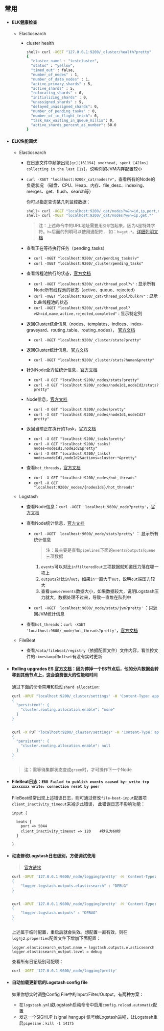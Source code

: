 ## 常用

* #### ELK健康检查

    * Elasticsearch
        
        * cluster health
            ```bash
            shell> curl -XGET "127.0.0.1:9200/_cluster/health?pretty"
            {
              "cluster_name" : "testcluster",
              "status" : "yellow",
              "timed_out" : false,
              "number_of_nodes" : 1,
              "number_of_data_nodes" : 1,
              "active_primary_shards" : 5,
              "active_shards" : 5,
              "relocating_shards" : 0,
              "initializing_shards" : 0,
              "unassigned_shards" : 5,
              "delayed_unassigned_shards": 0,
              "number_of_pending_tasks" : 0,
              "number_of_in_flight_fetch": 0,
              "task_max_waiting_in_queue_millis": 0,
              "active_shards_percent_as_number": 50.0
            }
            ```
        
* #### ELK性能调优

    * Elasticsearch
        
        * 在日志文件中频繁出现`[gc][161194] overhead, spent [421ms] collecting in the last [1s]`，说明你的JVM内存配置较小
        
        * `curl -XGET "localhost:9200/_cat/nodes?v"`，查看所有的Node的负载状况
        （磁盘、CPU、Heap、内存、file_desc、indexing、merges、get、flush、search等）
            
            你可以指定查询某几列监控数据：
            ```bash
            shell> curl -XGET "localhost:9200/_cat/nodes?v&h=id,ip,port,v,m"
            shell> curl -XGET "localhost:9200/_cat/nodes?v&h=ip,get.*"
            ```
            
            > 注：上述命令中的URL地址需要用`引号`包起来，因为`&`是特殊字符。`h=`后面的列明可以使用通配符，
            如：`h=get.*`。[详细列明文档](https://www.elastic.co/guide/en/elasticsearch/reference/current/cat-nodes.html)
        
        * 查看正在等待执行任务（pending_tasks）
            
            * `curl -XGET "localhost:9200/_cat/pending_tasks?v"`
            * `curl -XGET "localhost:9200/_cluster/pending_tasks"`
        
        * 查看线程池执行的状态，[官方文档](https://www.elastic.co/guide/en/elasticsearch/reference/current/cat-thread-pool.html)
        
            * `curl -XGET "localhost:9200/_cat/thread_pool?v"` : 显示所有Node所有线程池的状态（active、queue、rejected）
            * `curl -XGET "localhost:9200/_cat/thread_pool/bulk?v"` : 显示bulk线程池的状态
            * `curl -XGET "localhost:9200/_cat/thread_pool?v&h=id,name,active,rejected,completed"` : 显示特定列
        
        * 返回Cluster综合信息（nodes、templates、indices、index-graveyard、routing_table、routing_nodes），
        [官方文档](https://www.elastic.co/guide/en/elasticsearch/reference/current/cluster-state.html)
            
            * `curl -XGET "localhost:9200/_cluster/state?pretty"`
            
        * 返回Cluster统计信息，[官方文档](https://www.elastic.co/guide/en/elasticsearch/reference/current/cluster-stats.html)
        
            * `curl -XGET "localhost:9200/_cluster/stats?human&pretty"`
            
        * 针对Node全方位统计信息，[官方文档](https://www.elastic.co/guide/en/elasticsearch/reference/current/cluster-nodes-stats.html)
        
            * `curl -X GET "localhost:9200/_nodes/stats?pretty"`
            * `curl -X GET "localhost:9200/_nodes/nodeId1,nodeId2/stats?pretty"`
            
        * Node信息，[官方文档](https://www.elastic.co/guide/en/elasticsearch/reference/current/cluster-nodes-info.html)

            * `curl -X GET "localhost:9200/_nodes?pretty"`
            * `curl -X GET "localhost:9200/_nodes/nodeId1,nodeId2?pretty"`
            
        * 返回当前正在执行的Task，[官方文档](https://www.elastic.co/guide/en/elasticsearch/reference/current/tasks.html)
        
            * `curl -X GET "localhost:9200/_tasks?pretty"`
            * `curl -X GET "localhost:9200/_tasks?nodes=nodeId1,nodeId2&pretty"`
            * `curl -X GET "localhost:9200/_tasks?nodes=nodeId1,nodeId2&actions=cluster:*&pretty"`
            
        * 查看`hot_threads`，[官方文档](https://www.elastic.co/guide/en/elasticsearch/reference/current/cluster-nodes-hot-threads.html)
        
            * `curl -X GET "localhost:9200/_nodes/hot_threads"`
            * `curl -X GET "localhost:9200/_nodes/{nodesIds}/hot_threads"`
            
    * Logstash
    
        * 查看Node信息：`curl -XGET 'localhost:9600/_node?pretty'`，[官方文档](https://www.elastic.co/guide/en/logstash/current/node-info-api.html)
        
        * 查看Node统计信息，[官方文档](https://www.elastic.co/guide/en/logstash/current/node-stats-api.html)
            
            * `curl -XGET 'localhost:9600/_node/stats?pretty'` ： 显示所有统计信息
                
                > 注：最主要是查看`pipelines`下面的`events`/`outputs`/`queue`三项数据
                
                1. `events`可以对比`in`/`filtered`/`out`三项数据就知道压力落在哪一项上
                2. `outputs`对比`in`/`out`，如果`in`一直大于`out`，说明`out`端压力较大
                3. 查看`queue/events`数据大小，如果数据较大，说明Logstash压力就大，数据处理不过来，导致一直堆在队列中
            
            * `curl -XGET 'localhost:9600/_node/stats/jvm?pretty'` ：只返回JVM统计信息
    
        * 查看`hot_threads`：`curl -XGET 'localhost:9600/_node/hot_threads?pretty'`，[官方文档](https://www.elastic.co/guide/en/logstash/current/hot-threads-api.html)
        
    * FileBeat
            
        * 查看`/data/filebeat/registry`（依据配置文件）文件内容，看监控文件的`timestamp`和`offset`有没有实时更新
        
* #### Rolling upgrades ES [官方文档](https://www.elastic.co/guide/en/elasticsearch/reference/current/rolling-upgrades.html)：因为停掉一个ES节点后，他的分片数据会转移到其他节点上，这会浪费很大的性能和时间
    
    通过下面的命令禁用和启动`shard allocation`:

    ```bash
    curl -XPUT "localhost:9200/_cluster/settings" -H 'Content-Type: application/json' -d'
    {
      "persistent": {
        "cluster.routing.allocation.enable": "none"
      }
    }
    '
    ```
        
    ```bash
    curl -X PUT "localhost:9200/_cluster/settings" -H 'Content-Type: application/json' -d'
    {
      "persistent": {
        "cluster.routing.allocation.enable": null
      }
    }
    '
    ```
    
    > 注：需等待集群状态变成`green`时，才可操作下一个Node

* #### FileBeat日志：`ERR Failed to publish events caused by: write tcp xxxxxxxx write: connection reset by peer`
    FileBeat经常出现上述错误日志，则可通过修改`file-beat-input`配置项`client_inactivity_timeout`来减少此错误，
    此错误日志不影响功能：
    
    ```
    input {
    
      beats {
        port => 5044
        client_inactivity_timeout => 120    #默认为60秒
      }
      
    }
    ```

* #### 动态修改Logstash日志级别，方便调试使用

    > [官方链接](https://www.elastic.co/guide/en/logstash/5.6/logging.html#_logging_apis)
    
    ```bash
    curl -XPUT '127.0.0.1:9600/_node/logging?pretty' -H 'Content-Type: application/json' -d'
    {
        "logger.logstash.outputs.elasticsearch" : "DEBUG"
    }
    '
    ```
    
    ```bash
    curl -XPUT '127.0.0.1:9600/_node/logging?pretty' -H 'Content-Type: application/json' -d'
    {
        "logger.logstash.outputs" : "DEBUG"
    }
    '
    ```
    
    上述属于临时配置，重启后就会失效。想配置一直有效，则在`log4j2.properties`配置文件下增加下面配置：
    ```
    logger.elasticsearch_output.name = logstash.outputs.elasticsearch
    logger.elasticsearch_output.level = debug
    ```
    
    查看所有日记级别可配项：
    ```bash
    curl -XGET '127.0.0.1:9600/_node/logging?pretty'
    ```
    
* #### 自动加载更新后的Logstash config file

    如果你想实时调整Config File中的Input/Filter/Output，有两种方案：
    
    * 在`logstash.yml`或Logstash启动命令中启用`config.reload.automatic`配置
    * 发送一个SIGHUP (signal hangup) 信号给Logstash进程，让Logstash重启`pipeline`：`kill -1 14175`
    
    
